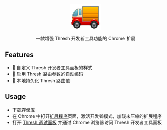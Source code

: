 <p align="center">
  <img style="width: 100px;" src="./src/assets/logo.png" alt="logo.png" />
</p>
<p align="center">一款增强 Thresh 开发者工具功能的 Chrome 扩展</p>

## Features

- 💄 自定义 Thresh 开发者工具面板的样式
- 🔄 启用 Thresh 路由参数的自动编码
- 📂 本地持久化 Thresh 路由值

## Usage

- 下载存储库
- 在 Chrome 中打开[扩展程序](chrome://extensions/)页面，激活开发者模式，加载未压缩的扩展程序
- 打开 [Thresh 调试面板](http://localhost:9003/devtool/) 并通过 Chrome 浏览器访问 Thresh 开发者工具面板
